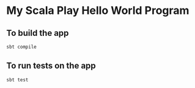 # My Scala Play Hello World Program

## To build the app

```bash
sbt compile
```

## To run tests on the app

```bash
sbt test
```
